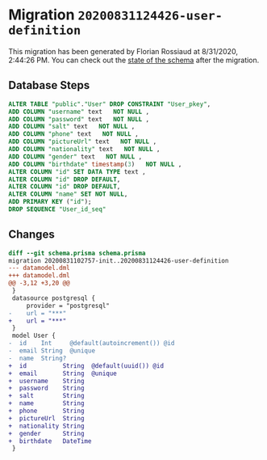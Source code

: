 # Migration `20200831124426-user-definition`

This migration has been generated by Florian Rossiaud at 8/31/2020, 2:44:26 PM.
You can check out the [state of the schema](./schema.prisma) after the migration.

## Database Steps

```sql
ALTER TABLE "public"."User" DROP CONSTRAINT "User_pkey",
ADD COLUMN "username" text   NOT NULL ,
ADD COLUMN "password" text   NOT NULL ,
ADD COLUMN "salt" text   NOT NULL ,
ADD COLUMN "phone" text   NOT NULL ,
ADD COLUMN "pictureUrl" text   NOT NULL ,
ADD COLUMN "nationality" text   NOT NULL ,
ADD COLUMN "gender" text   NOT NULL ,
ADD COLUMN "birthdate" timestamp(3)   NOT NULL ,
ALTER COLUMN "id" SET DATA TYPE text ,
ALTER COLUMN "id" DROP DEFAULT,
ALTER COLUMN "id" DROP DEFAULT,
ALTER COLUMN "name" SET NOT NULL,
ADD PRIMARY KEY ("id");
DROP SEQUENCE "User_id_seq"
```

## Changes

```diff
diff --git schema.prisma schema.prisma
migration 20200831102757-init..20200831124426-user-definition
--- datamodel.dml
+++ datamodel.dml
@@ -3,12 +3,20 @@
 }
 datasource postgresql {
     provider = "postgresql"
-    url = "***"
+    url = "***"
 }
 model User {
-  id    Int     @default(autoincrement()) @id
-  email String  @unique
-  name  String?
+  id          String  @default(uuid()) @id
+  email       String  @unique
+  username    String
+  password    String
+  salt        String
+  name        String
+  phone       String
+  pictureUrl  String
+  nationality String
+  gender      String
+  birthdate   DateTime
 }
```


